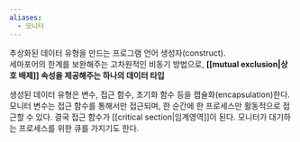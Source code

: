 ```yaml
---
aliases:
  - 모니터
---
```

추상화된 데이터 유형을 만드는 프로그램 언어 생성자(construct).   
세마포어의 한계를 보완해주는 고차원적인 비동기 방법으로, **[[mutual exclusion|상호 배제]] 속성을 제공해주는 하나의 데이터 타입**

생성된 데이터 유형은 변수, 접근 함수, 초기화 함수 등을 캡슐화(encapsulation)한다.
모니터 변수는 접근 함수를 통해서만 접근되며, 한 순간에 한 프로세스만 활동적으로 접근할 수 있다. 결국 접근 함수가 [[critical section|임계영역]]이 된다. 모니터가 대기하는 프로세스를 위한 큐를 가지기도 한다. 